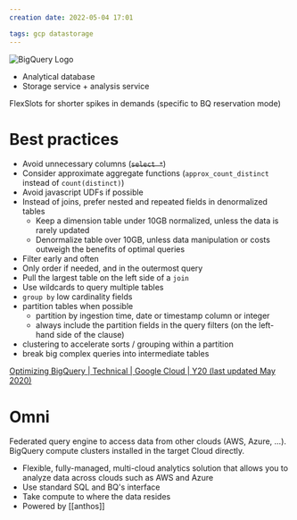 ```yaml
---
creation date: 2022-05-04 17:01

tags: gcp datastorage
---
```


![BigQuery Logo](https://seeklogo.com/images/G/google-big-query-logo-AC63E7C329-seeklogo.com.png)

- Analytical database
- Storage service + analysis service

FlexSlots for shorter spikes in demands (specific to BQ reservation mode)

# Best practices

- Avoid unnecessary columns (~~`select *`~~)
- Consider approximate aggregate functions (`approx_count_distinct` instead of `count(distinct)`)
- Avoid javascript UDFs if possible
- Instead of joins, prefer nested and repeated fields in denormalized tables
	- Keep a dimension table under 10GB normalized, unless the data is rarely updated
	- Denormalize table over 10GB, unless data manipulation or costs outweigh the benefits of optimal queries
- Filter early and often
- Only order if needed, and in the outermost query
- Pull the largest table on the left side of a `join`
- Use wildcards to query multiple tables
- `group by` low cardinality fields
- partition tables when possible
	- partition by ingestion time, date or timestamp column or integer
	- always include the partition fields in the query filters (on the left-hand side of the clause)
- clustering to accelerate sorts / grouping within a partition
- break big complex queries into intermediate tables

[Optimizing BigQuery | Technical | Google Cloud | Y20 (last updated May 2020)](https://docs.google.com/presentation/d/1_UEyo3jZv7mivybzEGRMJb91qDDQsWqL_m230IuDH0s/edit#slide=id.g76f269f17a_1_1868)

# Omni

Federated query engine to access data from other clouds (AWS, Azure, ...). BigQuery compute clusters installed in the target Cloud directly.

- Flexible, fully-managed, multi-cloud analytics solution that allows you to analyze data across clouds such as AWS and Azure
- Use standard SQL and BQ's interface
- Take compute to where the data resides
- Powered by [[anthos]]
